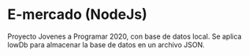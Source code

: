 # E-mercado (NodeJs)
 Proyecto Jovenes a Programar 2020, con base de datos local. Se aplica lowDb para almacenar la base de datos en un archivo JSON. 
